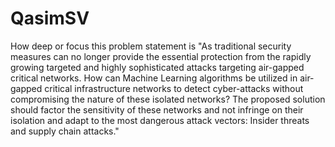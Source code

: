 # QasimSV
How deep or focus this problem statement is "As traditional security measures can no longer provide the essential protection from the rapidly growing targeted and highly sophisticated attacks
targeting air-gapped critical networks. How can Machine Learning algorithms
be utilized in air-gapped critical infrastructure networks to detect cyber-attacks
without compromising the nature of these isolated networks? The proposed
solution should factor the sensitivity of these networks and not infringe on
their isolation and adapt to the most dangerous attack vectors: Insider threats
and supply chain attacks."
